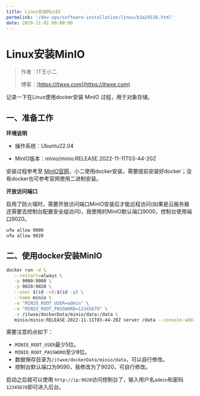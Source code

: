 ```yaml
---
title: Linux安装MinIO
permalink: '/dev-ops/software-installation/linux/b3a24516.html'
date: 2019-11-02 00:00:00
---
```


# Linux安装MinIO

> 作者：IT王小二
>
> 博客：[https://itwxe.com](https://itwxe.com)

记录一下在Linux使用docker安装 MinIO 过程，用于对象存储。

## 一、准备工作

**环境说明**

- 操作系统：Ubuntu22.04

- MinIO版本：minio/minio:RELEASE.2022-11-11T03-44-20Z

安装过程参考至 [MinIO官网](https://docs.min.io/cn/minio-quickstart-guide.html)，小二使用docker安装，需要提前安装好docker；没有docker也可参考官网使用二进制安装。

**开放访问端口**

启用了防火墙时，需要开放访问端口MinIO安装后才能远程访问(如果是云服务器还需要去控制台配置安全组访问)，我使用的MinIO默认端口9000，控制台使用端口9020。

```bash
ufw allow 9000
ufw allow 9020
```

## 二、使用docker安装MinIO

```bash
docker run -d \
   --restart=always \
   -p 9000:9000 \
   -p 9020:9020 \
   --user $(id -u):$(id -g) \
   --name minio \
   -e "MINIO_ROOT_USER=admin" \
   -e "MINIO_ROOT_PASSWORD=12345678" \
   -v /itwxe/dockerData/minio/data:/data \
   minio/minio:RELEASE.2022-11-11T03-44-20Z server /data --console-address ":9020" -address ":9000"
```

需要注意的点如下：

- `MINIO_ROOT_USER`最少5位。
- `MINIO_ROOT_PASSWORD`至少8位。
- 数据保存目录为`/itwxe/dockerData/minio/data`，可以自行修改。
- 控制台默认端口为9090，我修改为了9020，可自行修改。

启动之后就可以使用 `http://ip:9020`访问控制台了，输入用户名`admin`和密码`12345678`即可进入后台。
